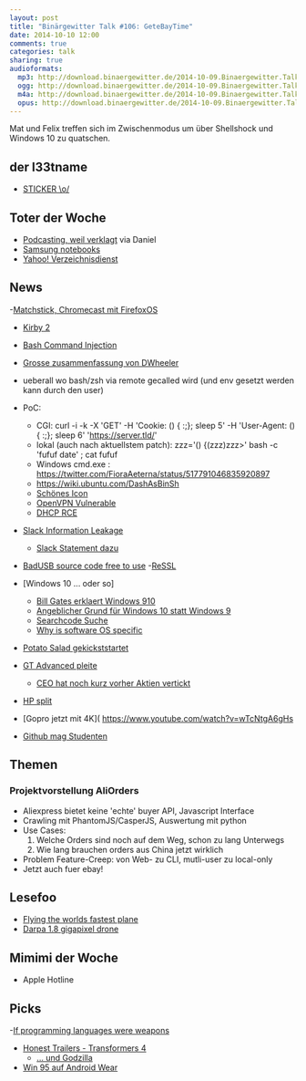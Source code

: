 ```yaml
---
layout: post
title: "Binärgewitter Talk #106: GeteBayTime"
date: 2014-10-10 12:00
comments: true
categories: talk
sharing: true
audioformats:
  mp3: http://download.binaergewitter.de/2014-10-09.Binaergewitter.Talk.106.mp3
  ogg: http://download.binaergewitter.de/2014-10-09.Binaergewitter.Talk.106.ogg
  m4a: http://download.binaergewitter.de/2014-10-09.Binaergewitter.Talk.106.m4a
  opus: http://download.binaergewitter.de/2014-10-09.Binaergewitter.Talk.106.opus
---
```

Mat und Felix treffen sich im Zwischenmodus um über Shellshock und Windows 10 zu quatschen.

## der l33tname
- [STICKER \o/]( http://l33tsource.com/blog/2014/10/09/Binaergewitter-Sticker/ )

## Toter der Woche
- [Podcasting, weil verklagt]( http://arstechnica.com/tech-policy/2014/09/jury-finds-cbs-infringes-podcasting-patent-awards-1-3-million/ ) via Daniel
- [Samsung notebooks]( http://www.heise.de/newsticker/meldung/Samsung-verkauft-in-Europa-keine-Notebooks-mehr-2402460.html )
- [Yahoo! Verzeichnisdienst]( http://www.heise.de/newsticker/meldung/Yahoo-kuendigt-Ende-seines-Verzeichnisdienstes-an-2404728.html )


## News

-[Matchstick, Chromecast mit FirefoxOS]( https://www.kickstarter.com/projects/matchstick/matchstick-the-streaming-stick-built-on-firefox-os )
- [Kirby 2]( http://getkirby.com/blog/kirby-2 )
- [Bash Command Injection](http://arstechnica.com/security/2014/09/bug-in-bash-shell-creates-big-security-hole-on-anything-with-nix-in-it/ )
 - [Grosse zusammenfassung von DWheeler]( http://www.dwheeler.com/essays/shellshock.html )
 - ueberall wo bash/zsh via remote gecalled wird (und env gesetzt werden kann durch den user)
  - PoC:
     - CGI: curl -i -k -X 'GET' -H 'Cookie: () { :;}; sleep 5' -H 'User-Agent: () { :;}; sleep 6' 'https://server.tld/'
     - lokal (auch nach aktuellstem patch): zzz='() {(zzz)zzz>\' bash -c 'fufuf date'    ; cat fufuf
     - Windows cmd.exe : https://twitter.com/FioraAeterna/status/517791046835920897
     - https://wiki.ubuntu.com/DashAsBinSh
     - [Schönes Icon]( fedoramagazine.org/wp-content/uploads/2014/09/shellshock.png )
     - [OpenVPN Vulnerable]( http://www.dwheeler.com/essays/shellshock.html )
     - [DHCP RCE]( https://www.trustedsec.com/september-2014/shellshock-dhcp-rce-proof-concept/ )

- [Slack Information Leakage]( http://webcache.googleusercontent.com/search?q=cache:7u-bEJPVOAkJ:www.tanay.co.in/blog/wanna-know-what-product-your-competitor-working-try-slack.html+&cd=1&hl=de&ct=clnk&gl=de&client=firefox-a )
    * [Slack Statement dazu]( http://slackhq.com/post/99505995605/slackandsignin )

- [BadUSB source code free to use]( https://github.com/adamcaudill/Psychson )
-[ReSSL]( http://www.heise.de/security/meldung/ReSSL-Der-naechste-Schritt-weg-von-OpenSSL-2408561.html )

- [Windows 10 ... oder so]
     * [Bill Gates erklaert Windows 910]( lh5.googleusercontent.com/-ULOXGAt9zJc/VC6ipZd0c9I/AAAAAAAADX0/HOQVBahYMFc/w460-h396-no/win9.jpg )
     * [Angeblicher Grund für Windows 10 statt Windows 9]( i.imgur.com/p7eQQK3.png )
     * [Searchcode Suche]( https://searchcode.com/?q=if%28version%2Cstartswith%28%22windows+9%22%29 )
     * [Why is software OS specific]( http://arstechnica.com/information-technology/2014/10/why-is-software-os-specific/ )

- [Potato Salad gekickststartet]( http://kotaku.com/the-potato-salad-kickstarter-festival-actually-happened-1640680938 )

- [GT Advanced pleite]( http://arstechnica.com/apple/2014/10/apples-sapphire-manufacturing-partner-files-for-bankruptcy/ )
    * [CEO hat noch kurz vorher Aktien vertickt]( http://arstechnica.com/apple/2014/10/sapphire-company-ceo-sold-160000-in-stock-days-before-iphone-6-reveal/ )
    
- [HP split]( http://arstechnica.com/information-technology/2014/10/the-hp-split-does-half-a-dinosaur-move-twice-as-fast/ )
- [Gopro jetzt mit 4K]( https://www.youtube.com/watch?v=wTcNtgA6gHs 
- [Github mag Studenten]( https://github.com/blog/1900-the-best-developer-tools-now-free-for-students )

## Themen

### Projektvorstellung AliOrders

- Aliexpress bietet keine 'echte' buyer API, Javascript Interface
- Crawling mit PhantomJS/CasperJS, Auswertung mit python
- Use Cases:
  1. Welche Orders sind noch auf dem Weg, schon zu lang Unterwegs
  2. Wie lang brauchen orders aus China jetzt wirklich
- Problem Feature-Creep: von Web- zu CLI, mutli-user zu local-only
- Jetzt auch fuer ebay!

## Lesefoo
- [Flying the worlds fastest plane]( http://www.sbnation.com/2014/3/7/5447310/sr-71-blackbird-pilot-interview )
- [Darpa 1.8 gigapixel drone]( http://www.theverge.com/2013/2/1/3940898/darpa-gigapixel-drone-surveillance-camera-revealed )

## Mimimi der Woche
- Apple Hotline

## Picks
-[If programming languages were weapons]( http://bjorn.tipling.com/if-programming-languages-were-weapons )
- [Honest Trailers - Transformers 4]( https://www.youtube.com/watch?v=Zz5vEfa7UvI)
  - [... und Godzilla]( https://www.youtube.com/watch?v=LOyVy7CTUJE&list=PL86F4D497FD3CACCE&index=3 )
- [Win 95 auf Android Wear]( http://arstechnica.com/gadgets/2014/10/make-your-smartwatch-even-less-useful-by-installing-windows-95/ ) 
